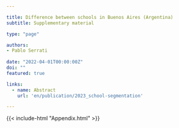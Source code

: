 ```yaml
---

title: Difference between schools in Buenos Aires (Argentina)
subtitle: Supplementary material

type: "page"

authors:
- Pablo Serrati  
 
date: "2022-04-01T00:00:00Z"
doi: ""  
featured: true

links:
  - name: Abstract
    url: 'en/publication/2023_school-segmentation'

--- 
```


{{< include-html "Appendix.html" >}}
